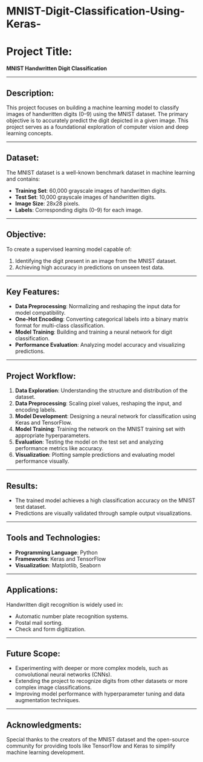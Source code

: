 # MNIST-Digit-Classification-Using-Keras-

# Project Title:  
**MNIST Handwritten Digit Classification**

---

## Description:  
This project focuses on building a machine learning model to classify images of handwritten digits (0–9) using the MNIST dataset. The primary objective is to accurately predict the digit depicted in a given image. This project serves as a foundational exploration of computer vision and deep learning concepts.

---

## Dataset:  
The MNIST dataset is a well-known benchmark dataset in machine learning and contains:  
- **Training Set**: 60,000 grayscale images of handwritten digits.  
- **Test Set**: 10,000 grayscale images of handwritten digits.  
- **Image Size**: 28x28 pixels.  
- **Labels**: Corresponding digits (0–9) for each image.  

---

## Objective:  
To create a supervised learning model capable of:  
1. Identifying the digit present in an image from the MNIST dataset.  
2. Achieving high accuracy in predictions on unseen test data.  

---

## Key Features:  
- **Data Preprocessing**: Normalizing and reshaping the input data for model compatibility.  
- **One-Hot Encoding**: Converting categorical labels into a binary matrix format for multi-class classification.  
- **Model Training**: Building and training a neural network for digit classification.  
- **Performance Evaluation**: Analyzing model accuracy and visualizing predictions.  

---

## Project Workflow:  
1. **Data Exploration**: Understanding the structure and distribution of the dataset.  
2. **Data Preprocessing**: Scaling pixel values, reshaping the input, and encoding labels.  
3. **Model Development**: Designing a neural network for classification using Keras and TensorFlow.  
4. **Model Training**: Training the network on the MNIST training set with appropriate hyperparameters.  
5. **Evaluation**: Testing the model on the test set and analyzing performance metrics like accuracy.  
6. **Visualization**: Plotting sample predictions and evaluating model performance visually.  

---

## Results:  
- The trained model achieves a high classification accuracy on the MNIST test dataset.  
- Predictions are visually validated through sample output visualizations.  

---

## Tools and Technologies:  
- **Programming Language**: Python  
- **Frameworks**: Keras and TensorFlow  
- **Visualization**: Matplotlib, Seaborn  

---

## Applications:  
Handwritten digit recognition is widely used in:  
- Automatic number plate recognition systems.  
- Postal mail sorting.  
- Check and form digitization.  

---

## Future Scope:  
- Experimenting with deeper or more complex models, such as convolutional neural networks (CNNs).  
- Extending the project to recognize digits from other datasets or more complex image classifications.  
- Improving model performance with hyperparameter tuning and data augmentation techniques.  

---

## Acknowledgments:  
Special thanks to the creators of the MNIST dataset and the open-source community for providing tools like TensorFlow and Keras to simplify machine learning development.
